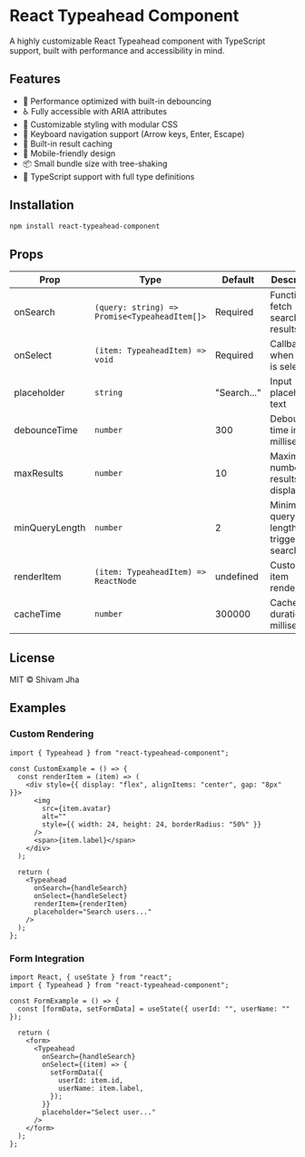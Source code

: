 # React Typeahead Component

A highly customizable React Typeahead component with TypeScript support, built with performance and accessibility in mind.

## Features

- 🚀 Performance optimized with built-in debouncing
- ♿️ Fully accessible with ARIA attributes
- 💅 Customizable styling with modular CSS
- 🎹 Keyboard navigation support (Arrow keys, Enter, Escape)
- 🔄 Built-in result caching
- 📱 Mobile-friendly design
- 📦 Small bundle size with tree-shaking
- 💪 TypeScript support with full type definitions

## Installation

```bash
npm install react-typeahead-component
```

## Props

| Prop           | Type                                          | Default     | Description                            |
| -------------- | --------------------------------------------- | ----------- | -------------------------------------- |
| onSearch       | `(query: string) => Promise<TypeaheadItem[]>` | Required    | Function to fetch search results       |
| onSelect       | `(item: TypeaheadItem) => void`               | Required    | Callback when item is selected         |
| placeholder    | `string`                                      | "Search..." | Input placeholder text                 |
| debounceTime   | `number`                                      | 300         | Debounce time in milliseconds          |
| maxResults     | `number`                                      | 10          | Maximum number of results to display   |
| minQueryLength | `number`                                      | 2           | Minimum query length to trigger search |
| renderItem     | `(item: TypeaheadItem) => ReactNode`          | undefined   | Custom item renderer                   |
| cacheTime      | `number`                                      | 300000      | Cache duration in milliseconds         |

## License

MIT © Shivam Jha

## Examples

### Custom Rendering

```tsx
import { Typeahead } from "react-typeahead-component";

const CustomExample = () => {
  const renderItem = (item) => (
    <div style={{ display: "flex", alignItems: "center", gap: "8px" }}>
      <img
        src={item.avatar}
        alt=""
        style={{ width: 24, height: 24, borderRadius: "50%" }}
      />
      <span>{item.label}</span>
    </div>
  );

  return (
    <Typeahead
      onSearch={handleSearch}
      onSelect={handleSelect}
      renderItem={renderItem}
      placeholder="Search users..."
    />
  );
};
```

### Form Integration

```tsx
import React, { useState } from "react";
import { Typeahead } from "react-typeahead-component";

const FormExample = () => {
  const [formData, setFormData] = useState({ userId: "", userName: "" });

  return (
    <form>
      <Typeahead
        onSearch={handleSearch}
        onSelect={(item) => {
          setFormData({
            userId: item.id,
            userName: item.label,
          });
        }}
        placeholder="Select user..."
      />
    </form>
  );
};
```

